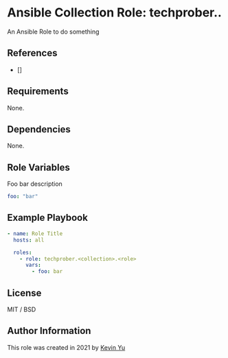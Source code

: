 # Ansible Collection Role: techprober.<collection>.<role>

An Ansible Role to do something

## References

- []

## Requirements

None.

## Dependencies

None.

## Role Variables

Foo bar description

```yaml
foo: "bar"
```

## Example Playbook

```yaml
- name: Role Title
  hosts: all

  roles:
    - role: techprober.<collection>.<role>
      vars:
        - foo: bar
```

## License

MIT / BSD

## Author Information

This role was created in 2021 by [Kevin Yu](https://github.com/yqlbu)
